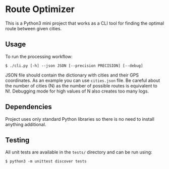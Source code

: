 # Route Optimizer
This is a Python3 mini project that works as a CLI tool for finding the optimal
route between given cities.

## Usage
To run the processing workflow:
```
$ ./cli.py [-h] --json JSON [--precision PRECISION] [--debug]
```
JSON file should contain the dictionary with cities and their GPS coordinates.
As an example you can use `cities.json` file. Be careful about the number of
cities (N) as the number of possible routes is equivalent to N!.
Debugging mode for high values of N also creates too many logs.

## Dependencies
Project uses only standard Python libraries so there is no need to install
anything additional.


## Testing
All unit tests are available in the `tests/` directory and can be run using:
```
$ python3 -m unittest discover tests
```
